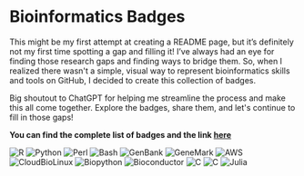 # Bioinformatics Badges

This might be my first attempt at creating a README page, but it’s definitely not my first time spotting a gap and filling it! I’ve always had an eye for finding those research gaps and finding ways to bridge them. So, when I realized there wasn't a simple, visual way to represent bioinformatics skills and tools on GitHub, I decided to create this collection of badges.

Big shoutout to ChatGPT for helping me streamline the process and make this all come together. Explore the badges, share them, and let's continue to fill in those gaps!

**You can find the complete list of badges and the link [here](BADGES.md)**

![R](https://img.shields.io/badge/R-%23276DC3?style=for-the-badge&logo=r)
![Python](https://img.shields.io/badge/Python-%233776AB?style=for-the-badge&logo=python&logoColor=white)
![Perl](https://img.shields.io/badge/perl-%2339457E?style=for-the-badge&logo=perl&logoColor=white)
![Bash](https://img.shields.io/badge/bash-beige?style=for-the-badge&logo=gnubash)
![GenBank](https://img.shields.io/badge/NCBI_GenBank-%23205493?style=for-the-badge)
![GeneMark](https://img.shields.io/badge/GeneMark-%2360B0A6?style=for-the-badge)
![AWS](https://img.shields.io/badge/AWS-%23232F3E?style=for-the-badge&logo=amazonwebservices)
![CloudBioLinux](https://img.shields.io/badge/CloudBioLinux-%23A52A2A?style=for-the-badge)
![Biopython](https://img.shields.io/badge/Biopython-%23FFD700?style=for-the-badge)
![Bioconductor](https://img.shields.io/badge/Bioconductor-%234DC6FF?style=for-the-badge)
![C](https://img.shields.io/badge/c-%23A8B9CC?style=for-the-badge&logo=c&logoColor=black)
![C](https://img.shields.io/badge/c%2B%2B-%2300599C?style=for-the-badge&logo=c%2B%2B&logoColor=white)
![Julia](https://img.shields.io/badge/julia-%239558B2?style=for-the-badge&logo=Julia&logoColor=white)

